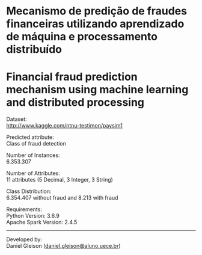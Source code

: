# Mecanismo de predição de fraudes financeiras utilizando aprendizado de máquina e processamento distribuído
# Financial fraud prediction mechanism using machine learning and distributed processing

Dataset:\
http://www.kaggle.com/ntnu-testimon/paysim1

Predicted attribute:\
Class of fraud detection

Number of Instances:\
6.353.307

Number of Attributes:\
11 attributes (5 Decimal, 3 Integer, 3 String)

Class Distribution:\
6.354.407 without fraud and 8.213 with fraud

Requirements:\
Python Version: 3.6.9\
Apache Spark Version: 2.4.5

---
Developed by:\
Daniel Gleison (daniel.gleison@aluno.uece.br)
